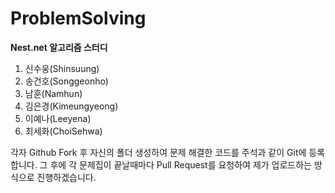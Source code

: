 # ProblemSolving

**Nest.net 알고리즘 스터디**
1. 신수웅(Shinsuung)
2. 송건호(Songgeonho)
3. 남훈(Namhun)
4. 김은경(Kimeungyeong)
5. 이예나(Leeyena)
6. 최세화(ChoiSehwa)

각자 Github Fork 후 자신의 폴더 생성하여 문제 해결한 코드를 주석과 같이 Git에 등록합니다.
그 후에 각 문제집이 끝날때마다 Pull Request를 요청하여 제가 업로드하는 방식으로 진행하겠습니다.

